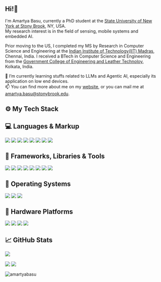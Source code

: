 ## Hi!👋

I'm Amartya Basu, currently a PhD student at the [State University of New York at Stony Brook](https://www.stonybrook.edu/), NY, USA. <br/>
My research interest is in the field of sensing, mobile systems and embedded AI.

Prior moving to the US, I completed my MS by Research in Computer Science and Engineering at the [Indian Institute of Technology(IIT) Madras](https://www.cse.iitm.ac.in/), Chennai, India. I received a BTech in Computer Science and Engineering from the [Government College of Engineering and Leather Technoloy](https://gcelt.gov.in/), Kolkata, India.

🌱 I’m currently learning stuffs related to LLMs and Agentic AI, especially its application on low end devices. <br/>
📫 You can find more about me on my [website](https://amartya-pixel.github.io/), or you can mail me at amartya.basu@stonybrook.edu.

## ⚙️ My Tech Stack

## 💻 Languages & Markup

![](https://img.shields.io/badge/C-00599C?style=for-the-badge&logo=c&logoColor=white) 
![](https://img.shields.io/badge/C%2B%2B-00599C?style=for-the-badge&logo=c%2B%2B&logoColor=white) 
![](https://img.shields.io/badge/Java-00599C?style=for-the-badge&logo=Java&logoColor=white) 
![](https://img.shields.io/badge/Python-FFD43B?style=for-the-badge&logo=python&logoColor=blue) 
![](https://img.shields.io/badge/JavaScript-323330?style=for-the-badge&logo=javascript&logoColor=F7DF1E) 
![](https://img.shields.io/badge/HTML5-E34F26?style=for-the-badge&logo=html5&logoColor=white) 
![](https://img.shields.io/badge/CSS3-1572B6?style=for-the-badge&logo=css3&logoColor=white)
![](https://img.shields.io/badge/Bootstrap-7952B3?style=for-the-badge&logo=bootstrap&logoColor=white)

## 🧩 Frameworks, Libraries & Tools

![](https://img.shields.io/badge/TensorFlow-FF6F00?style=for-the-badge&logo=tensorflow&logoColor=white)
![](https://img.shields.io/badge/PyTorch-EE4C2C?style=for-the-badge&logo=pytorch&logoColor=white)
![](https://img.shields.io/badge/NumPy-013243?style=for-the-badge&logo=numpy&logoColor=white)
![](https://img.shields.io/badge/Pandas-150458?style=for-the-badge&logo=pandas&logoColor=white)
![](https://img.shields.io/badge/Matplotlib-11557C?style=for-the-badge&logo=matplotlib&logoColor=white)
![](https://img.shields.io/badge/Scikit--Learn-F7931E?style=for-the-badge&logo=scikit-learn&logoColor=white)
![](https://img.shields.io/badge/OpenCV-5C3EE8?style=for-the-badge&logo=opencv&logoColor=white)
![](https://img.shields.io/badge/NVIDIA%20Sionna-76B900?style=for-the-badge&logo=nvidia&logoColor=white)


## 📀 Operating Systems

![](https://img.shields.io/badge/Ubuntu-E95420?style=for-the-badge&logo=ubuntu&logoColor=white)
![](https://img.shields.io/badge/Windows-0078D6?style=for-the-badge&logo=windows&logoColor=white)
![](https://img.shields.io/badge/Raspbian-D00000?style=for-the-badge&logo=raspberry-pi&logoColor=white)

## 🧲 Hardware Platforms

![](https://img.shields.io/badge/Raspberry%20Pi-C51A4A?style=for-the-badge&logo=raspberrypi&logoColor=white)
![](https://img.shields.io/badge/Jetson%20Nano-76B900?style=for-the-badge&logo=nvidia&logoColor=white)
![](https://img.shields.io/badge/ESP32-323232?style=for-the-badge&logo=espressif&logoColor=white)
![](https://img.shields.io/badge/Arduino-00979D?style=for-the-badge&logo=arduino&logoColor=white)



## 📈 GitHub Stats

![](http://github-profile-summary-cards.vercel.app/api/cards/profile-details?username=amartyabasu&theme=dracula)
</br></br>
![](http://github-profile-summary-cards.vercel.app/api/cards/repos-per-language?username=amartyabasu&theme=dracula) 
![](http://github-profile-summary-cards.vercel.app/api/cards/stats?username=amartyabasu&theme=dracula)

<p align="left"> 
  <img src="https://komarev.com/ghpvc/?username=amartyabasu&label=Profile%20views&color=0e75b6&style=flat" alt="amartyabasu" /> 
</p>



<!--
**Amartya-pixel/Amartya-pixel** is a ✨ _special_ ✨ repository because its `README.md` (this file) appears on your GitHub profile.

Here are some ideas to get you started:

- 🔭 I’m currently working on ...
- 🌱 I’m currently learning ...
- 👯 I’m looking to collaborate on ...
- 🤔 I’m looking for help with ...
- 💬 Ask me about ...
- 📫 How to reach me: ...
- 😄 Pronouns: ...
- ⚡ Fun fact: ...
-->
